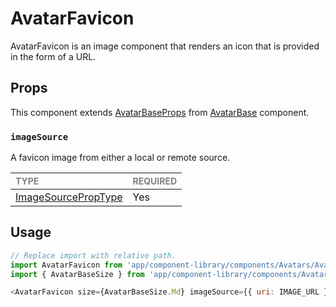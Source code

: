 # AvatarFavicon

AvatarFavicon is an image component that renders an icon that is provided in the form of a URL.

## Props

This component extends [AvatarBaseProps](../AvatarBase/AvatarBase.types.ts#L18) from [AvatarBase](../Avatar/Avatar.tsx) component.

### `imageSource`

A favicon image from either a local or remote source.

| <span style="color:gray;font-size:14px">TYPE</span>                   | <span style="color:gray;font-size:14px">REQUIRED</span> |
| :-------------------------------------------------------------------- | :------------------------------------------------------ |
| [ImageSourcePropType](https://reactnative.dev/docs/image#imagesource) | Yes                                                     |

## Usage

```javascript
// Replace import with relative path.
import AvatarFavicon from 'app/component-library/components/Avatars/AvatarAccount';
import { AvatarBaseSize } from 'app/component-library/components/Avatars/AvatarBase';

<AvatarFavicon size={AvatarBaseSize.Md} imageSource={{ uri: IMAGE_URL }} />;
```
